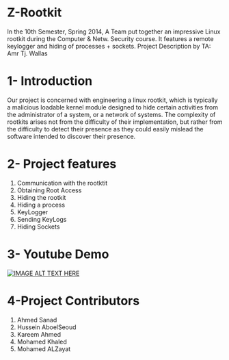 Z-Rootkit
=========

In the 10th Semester, Spring 2014, A Team put together an impressive Linux rootkit during the Computer &amp; Netw. Security course. It features a remote keylogger and hiding of processes + sockets. Project Description by TA: Amr Tj. Wallas

1- Introduction
===============
Our project is concerned with engineering a linux rootkit, which is typically a
malicious loadable kernel module designed to hide certain activities from the
administrator of a system, or a network of systems. The complexity of rootkits
arises not from the difficulty of their implementation, but rather from the
difficulty to detect their presence as they could easily mislead the software
intended to discover their presence.


2- Project features
===================
1. Communication with the rootktit
2. Obtaining Root Access
3. Hiding the rootkit
4. Hiding a process
5. KeyLogger
6. Sending KeyLogs
7. Hiding Sockets


3- Youtube Demo
===============
[![IMAGE ALT TEXT HERE](http://img.youtube.com/vi/RJS4fhglBjk/0.jpg)](http://youtu.be/RJS4fhglBjk)



4-Project Contributors
======================
1. Ahmed Sanad
2. Hussein AboelSeoud
3. Kareem Ahmed
4. Mohamed Khaled
5. Mohamed ALZayat



